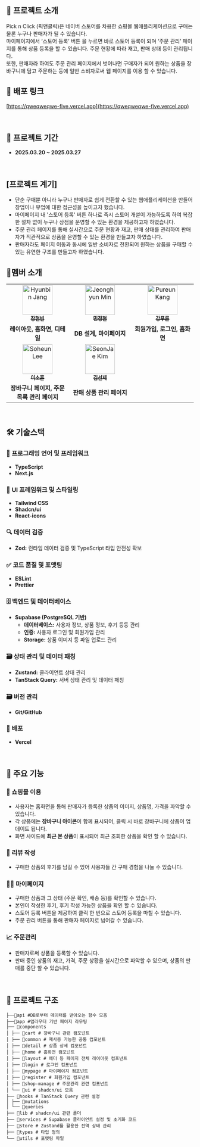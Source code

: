 ## 📢 프로젝트 소개

Pick n Click (픽앤클릭)은 네이버 스토어를 차용한 쇼핑몰 웹애플리케이션으로 구매는 물론 누구나 판매자가 될 수 있습니다.<br />
마이페이지에서 ‘스토어 등록’ 버튼 을 누르면 바로 스토어 등록이 되며 ‘주문 관리’ 페이지를 통해 상품 등록을 할 수 있습니다. 주문 현황에 따라 재고, 판매 상태 등이 관리됩니다.<br />
또한, 판매자라 하여도 주문 관리 페이지에서 벗어나면 구매자가 되어 원하는 상품을 장바구니에 담고 주문하는 등에 일반 소비자로써 웹 페이지를 이용 할 수 있습니다.
<br />

## 📍 배포 링크

[https://qweqweqwe-five.vercel.app](https://qweqweqwe-five.vercel.app)

<br />

## 📅 프로젝트 기간

- **2025.03.20 ~ 2025.03.27**

<br />

## [프로젝트 계기]

- 단순 구매뿐 아니라 누구나 판매자로 쉽게 전환할 수 있는 웹애플리케이션을 만들어 창업이나 부업에 대한 접근성을 높이고자 했습니다.
- 마이페이지 내 '스토어 등록' 버튼 하나로 즉시 스토어 개설이 가능하도록 하여 복잡한 절차 없이 누구나 상점을 운영할 수 있는 환경을 제공하고자 하였습니다.
- 주문 관리 페이지를 통해 실시간으로 주문 현황과 재고, 판매 상태를 관리하여 판매자가 직관적으로 상품을 운영할 수 있는 환경을 만들고자 하였습니다.
- 판매자라도 페이지 이동과 동시에 일반 소비자로 전환되어 원하는 상품을 구매할 수 있는 유연한 구조를 만들고자 하였습니다.
  <br />

## 💏멤버 소개

<table>
  <tbody>
    <tr>
      <td width="300px" align="center">
        <a href="https://github.com/33hyun">
        <img src="https://avatars.githubusercontent.com/u/192601063?v=4" width="80" alt="Hyunbin Jang"/>
        <br />
        <sub><b>장현빈</b></sub>
        </a>
        <br />
      </td>
         <td width="300px" align="center">
        <a href="https://github.com/Eletsia">
        <img src="https://avatars.githubusercontent.com/u/166839043?v=4" width="80" alt="Jeonghyun Min"/>
        <br />
        <sub><b>민정현</b></sub>
        </a>
        <br />
      </td>
      <td width="300px" align="center">
        <a href="https://github.com/PureunKang">
        <img src="https://avatars.githubusercontent.com/u/144876018?v=4" width="80" alt="Pureun Kang"/>
        <br />
        <sub><b>강푸른</b></sub>
        </a>
        <br />
      </td>
    </tr>
    <tr>
      <td align="center">
        <b>레이아웃, 홈화면, 디테일</b> <br/>
      </td>
      <td align="center">
        <b>DB 설계, 마이페이지</b> <br/>
      </td>
      <td align="center">
        <b>회원가입, 로그인, 홈화면</b> <br/>
      </td>
    </tr>
    <tr>
      <td align="center">
        <a href="https://github.com/sohxxny">
        <img src="https://avatars.githubusercontent.com/u/119118662?v=4" width="80" alt="Soheun Lee"/>
        <br />
        <sub><b>이소흔</b></sub>
        </a>
        <br />
      </td>
      <td align="center">
        <a href="https://github.com/UrePu">
        <img src="https://avatars.githubusercontent.com/u/85550543?v=4" width="80" alt="SeonJae Kim"/>
        <br />
        <sub><b>김선제</b></sub>
        </a>
        <br />
      </td>
    </tr>
    <tr>
      <td align="center">
        <b>장바구니 페이지, 주문 목록 관리 페이지</b> <br/>
      </td>
      <td align="center">
        <b>판매 상품 관리 페이지</b> <br/>
      </td>
      <td align="center">
    </tr>
  </tbody>
</table>

<br />

## 🛠 **기술스택**

### 📌 **프로그래밍 언어 및 프레임워크**

- **TypeScript**
- **Next.js**

### 🎨 **UI 프레임워크 및 스타일링**

- **Tailwind CSS**
- **Shadcn/ui**
- **React-icons**

### 🔍 **데이터 검증**
- **Zod:** 런타임 데이터 검증 및 TypeScript 타입 안전성 확보

### ✅ **코드 품질 및 포맷팅**

- **ESLint**
- **Prettier**

### 🗄️ **백엔드 및 데이터베이스**

- **Supabase (PostgreSQL 기반)**
  - **데이터베이스:** 사용자 정보, 상품 정보, 후기 등등 관리
  - **인증:** 사용자 로그인 및 회원가입 관리
  - **Storage:** 상품 이미지 등 파일 업로드 관리

### 🗃️ **상태 관리 및 데이터 패칭**

- **Zustand:** 클라이언트 상태 관리
- **TanStack Query:** 서버 상태 관리 및 데이터 패칭

### 🗃️ **버전 관리**

- **Git/GitHub**

### 🚀 **배포**

- **Vercel**

<br />

## 📝 **주요 기능**

### 🛒 쇼핑몰 이용

- 사용자는 홈화면을 통해 판매자가 등록한 상품의 이미지, 상품명, 가격을 파악할 수 있습니다.
- 각 상품에는 **장바구니 아이콘**이 함께 표시되어, 클릭 시 바로 장바구니에 상품이 업데이트 됩니다.
- 화면 사이드에 **최근 본 상품**이 표시되어 최근 조회한 상품을 확인 할 수 있습니다.

### 📝 리뷰 작성

- 구매한 상품의 후기를 남길 수 있어 사용자들 간 구매 경험을 나눌 수 있습니다.

### 🧑‍💻 마이페이지

- 구매한 상품과 그 상태 (주문 확인, 배송 등)를 확인할 수 있습니다.
- 본인이 작성한 후기, 후기 작성 가능한 상품을 확인 할 수 있습니다.
- 스토어 등록 버튼을 제공하여 클릭 한 번으로 스토어 등록을 마칠 수 있습니다.
- 주문 관리 버튼을 통해 판매자 페이지로 넘어갈 수 있습니다.

### 📈 주문관리

- 판매자로써 상품을 등록할 수 있습니다.
- 판매 중인 상품의 재고, 가격, 주문 상황을 실시간으로 파악할 수 있으며, 상품의 판매를 중단 할 수 있습니다.

<br />

## 📁 **프로젝트 구조**

```
├──📁api #DB로부터 데이터를 받아오는 함수 모음 
├──📁app #앱라우터 기반 페이지 라우팅
├── 📁components
│ ├── 📁cart # 장바구니 관련 컴포넌트
│ ├── 📁common # 재사용 가능한 공통 컴포넌트
│ ├── 📁detail # 상품 상세 컴포넌트
│ ├── 📁home # 홈화면 컴포넌트
│ ├── 📁layout # 헤더 등 페이지 전체 레이아웃 컴포넌트
│ ├── 📁login # 로그인 컴포넌트
│ ├── 📁mypage # 마이페이지 컴포넌트
│ ├── 📁register # 회원가입 컴포넌트
│ ├── 📁shop-manage # 주문관리 관련 컴포넌트
│ └── 📁ui # shadcn/ui 모음
├── 📁hooks # TanStack Query 관련 설정
│ ├── 📁mutations 
│ └── 📁queries
├── 📁lib # shadcn/ui 관련 폴더
├── 📁services # Supabase 클라이언트 설정 및 초기화 코드
├── 📁store # Zustand를 활용한 전역 상태 관리
├── 📁types # 타입 정의
└── 📁utils # 포맷팅 파일
```
